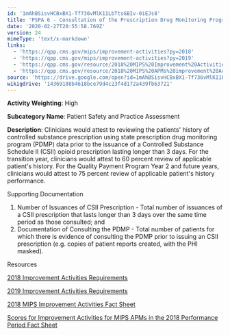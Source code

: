 ```yaml
---
id: '1mAhBSisvHCBxBX1-Tf736vMlK11LbTtsGBIv-0iEJs8'
title: 'PSPA 6 - Consultation of the Prescription Drug Monitoring Program'
date: '2020-02-27T20:55:58.769Z'
version: 24
mimeType: 'text/x-markdown'
links:
  - 'https://qpp.cms.gov/mips/improvement-activities?py=2018'
  - 'https://qpp.cms.gov/mips/improvement-activities?py=2019'
  - 'https://qpp.cms.gov/resource/2018%20MIPS%20Improvement%20Activities%20Fact%20Sheet'
  - 'https://qpp.cms.gov/resource/2018%20MIPS%20APMs%20improvement%20Activities%20scores%20fact%20sheet'
source: 'https://drive.google.com/open?id=1mAhBSisvHCBxBX1-Tf736vMlK11LbTtsGBIv-0iEJs8'
wikigdrive: '14369108b4618bce79d4c23f4d172a439fb63721'
---
```

**Activity Weighting**: High

**Subcategory Name**: Patient Safety and Practice Assessment

**Description**: Clinicians would attest to reviewing the patients' history of controlled substance prescription using state prescription drug monitoring program (PDMP) data prior to the issuance of a Controlled Substance Schedule II (CSII) opioid prescription lasting longer than 3 days. For the transition year, clinicians would attest to 60 percent review of applicable patient's history. For the Quality Payment Program Year 2 and future years, clinicians would attest to 75 percent review of applicable patient's history performance.

Supporting Documentation

1. Number of Issuances of CSII Prescription - Total number of issuances of a CSII prescription that lasts longer than 3 days over the same time period as those consulted; and
2. Documentation of Consulting the PDMP - Total number of patients for which there is evidence of consulting the PDMP prior to issuing an CSII prescription (e.g. copies of patient reports created, with the PHI masked).

Resources

[2018 Improvement Activities Requirements](https://qpp.cms.gov/mips/improvement-activities?py=2018)

[2019 Improvement Activities Requirements](https://qpp.cms.gov/mips/improvement-activities?py=2019)

[2018 MIPS Improvement Activities Fact Sheet](https://qpp.cms.gov/resource/2018%20MIPS%20Improvement%20Activities%20Fact%20Sheet)

[Scores for Improvement Activities for MIPS APMs in the 2018 Performance Period Fact Sheet](https://qpp.cms.gov/resource/2018%20MIPS%20APMs%20improvement%20Activities%20scores%20fact%20sheet)
